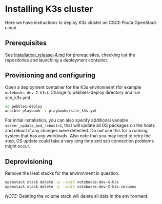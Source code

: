# Installing K3s cluster

Here we have instructions to deploy K3s cluster on CSCfi Pouta OpenStack cloud.

## Prerequisites

See [Installation_release-4.md](Installation_release-4.md) for prerequisites, 
checking out the repositories and launching a deployment container.

## Provisioning and configuring

Open a deployment container for the K3s environment (for example `notebooks-dev-2-k3s`).
Change to pebbles-deploy directory and run site_k3s.yml 

```bash
cd pebbles-deploy
ansible-playbook -v playbooks/site_k3s.yml
```

For initial installation, you can also specify additional variable `server_update_and_reboot=1`, that will
update all OS packages on the hosts and reboot if any changes were detected. Do *not* use this for a *running* 
system that has any workloads. Also note that you may need to retry the step, OS update could take a very long time
and ssh connection problems might occur.

## Deprovisioning

Remove the Heat stacks for the environment in question. 

```bash
openstack stack delete -y --wait notebooks-dev-X-k3s 
openstack stack delete -y --wait notebooks-dev-X-k3s-volumes
```

*NOTE:* Deleting the volume stack will delete all data in the environment.
